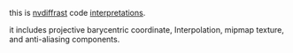 this is [nvdiffrast](https://github.com/NVlabs/nvdiffrast.git) code [interpretations](doc/nvdiffrast_reading.pdf).

it includes projective barycentric coordinate, Interpolation, mipmap texture, and anti-aliasing components.  
